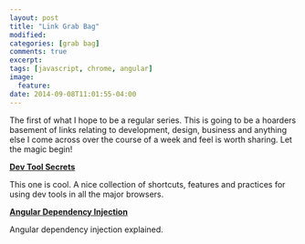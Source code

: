 ```yaml
---
layout: post
title: "Link Grab Bag"
modified:
categories: [grab bag]
comments: true
excerpt:
tags: [javascript, chrome, angular]
image:
  feature:
date: 2014-09-08T11:01:55-04:00
---
```



The first of what I hope to be a regular series. This is going to be a hoarders basement of links relating to development, design, business and anything else I come across over the course of a week and feel is worth sharing. Let the magic begin!



**[Dev Tool Secrets](http://devtoolsecrets.com/)**

This one is cool. A nice collection of shortcuts, features and practices for using dev tools in all the major browsers.



**[Angular Dependency Injection](http://anandmanisankar.com/posts/angularjs-dependency-injection-demystified/)**

Angular dependency injection explained.

